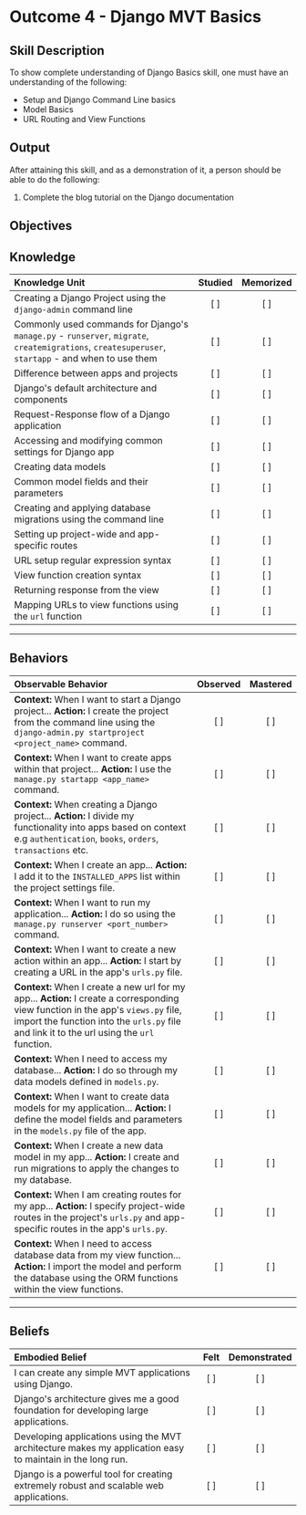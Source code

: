 # Outcome 4 - Django MVT Basics

**Skill Description**
----------
To show complete understanding of Django Basics skill, one must have an understanding of the following:

- Setup and Django Command Line basics
- Model Basics
- URL Routing and View Functions


**Output**
----------
After attaining this skill, and as a demonstration of it, a person should be able to do the following:

1. Complete the blog tutorial on the Django documentation


**Objectives**
----------
## **Knowledge**


| Knowledge Unit   |      Studied      | Memorized |
|:-------------|:------------------:|:--------:|
| Creating a Django Project using the `django-admin` command line | [ ] | [ ] |
| Commonly used commands for Django's `manage.py` - `runserver`, `migrate`, `createmigrations`, `createsuperuser`, `startapp` - and when to use them | [ ] | [ ] |
| Difference between apps and projects | [ ] | [ ] |
| Django's default architecture and components | [ ] | [ ] |
| Request-Response flow of a Django application | [ ] | [ ] |
| Accessing and modifying common settings for Django app | [ ] | [ ] |
| Creating data models | [ ] | [ ] |
| Common model fields and their parameters | [ ] | [ ] |
| Creating and applying database migrations using the command line | [ ] | [ ] |
| Setting up project-wide and app-specific routes | [ ] | [ ] |
| URL setup regular expression syntax | [ ] | [ ] |
| View function creation syntax | [ ] | [ ] |
| Returning response from the view | [ ] | [ ] |
| Mapping URLs to view functions using the `url` function | [ ] | [ ] |


----------


## **Behaviors**

| Observable Behavior   |      Observed      | Mastered |
|:-------------|:------------------:|:--------:|
| **Context:** When I want to start a Django project... **Action:** I create the project from the command line using the `django-admin.py startproject <project_name>` command. | [ ] | [ ] |
| **Context:** When I want to create apps within that project... **Action:** I use the `manage.py startapp <app_name>` command. | [ ] | [ ] |
| **Context:** When creating a Django project... **Action:** I divide my functionality into apps based on context e.g `authentication`, `books`, `orders`, `transactions` etc. | [ ] | [ ] |
| **Context:** When I create an app... **Action:** I add it to the `INSTALLED_APPS` list within the project settings file. | [ ] | [ ] |
| **Context:** When I want to run my application... **Action:** I do so using the `manage.py runserver <port_number>` command. | [ ] | [ ] |
| **Context:** When I want to create a new action within an app... **Action:** I start by creating a URL in the app's `urls.py` file. | [ ] | [ ] |
| **Context:** When I create a new url for my app... **Action:** I create a corresponding view function in the app's `views.py` file, import the function into the `urls.py` file and link it to the url using the `url` function. | [ ] | [ ] |
| **Context:** When I need to access my database... **Action:** I do so through my data models defined in `models.py`. | [ ] | [ ] |
| **Context:** When I want to create data models for my application... **Action:** I define the model fields and parameters in the `models.py` file of the app. | [ ] | [ ] |
| **Context:** When I create a new data model in my app... **Action:** I create and run migrations to apply the changes to my database. | [ ] | [ ] |
| **Context:** When I am creating routes for my app... **Action:** I specify project-wide routes in the project's `urls.py` and app-specific routes in the app's `urls.py`. | [ ] | [ ] |
| **Context:** When I need to access database data from my view function... **Action:** I import the model and perform the database using the ORM functions within the view functions. | [ ] | [ ] |



----------


## **Beliefs**


| Embodied Belief   |      Felt      | Demonstrated |
|:-------------|:------------------:|:--------:|
| I can create any simple MVT applications using Django. | [ ] | [ ]  |
| Django's architecture gives me a good foundation for developing large applications. | [ ] | [ ]  |
| Developing applications using the MVT architecture makes my application easy to maintain in the long run. | [ ] | [ ]  |
| Django is a powerful tool for creating extremely robust and scalable web applications. | [ ] | [ ]  |
